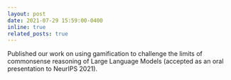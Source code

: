 ```yaml
---
layout: post
date: 2021-07-29 15:59:00-0400
inline: true
related_posts: true
---
```

 
Published our work on using gamification to challenge the limits of commonsense reasoning of Large Language Models (accepted as an oral presentation to NeurIPS 2021). 